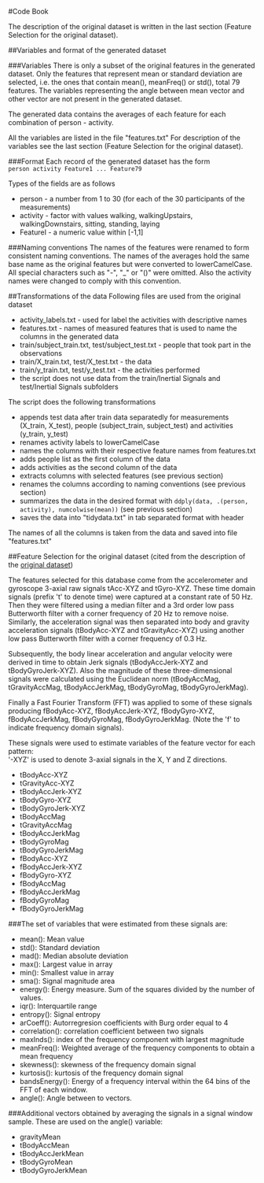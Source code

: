 #Code Book

The description of the original dataset is written in the last section (Feature Selection for the original dataset). 

##Variables and format of the generated dataset

###Variables
There is only a subset of the original features in the generated dataset. Only the features that represent mean or standard deviation are selected, i.e. the ones 
that contain mean(), meanFreq() or std(), total 79 features. The variables representing the angle between mean vector and other vector are not present in the generated dataset. 

The generated data contains the averages of each feature for each combination of person - activity. 

All the variables are listed in the file "features.txt"
For description of the variables see the last section (Feature Selection for the original dataset). 

###Format
Each record of the generated dataset has the form     
`person activity Feature1 ... Feature79`

Types of the fields are as follows
* person - a number from 1 to 30 (for each of the 30 participants of the measurements)
* activity - factor with values walking, walkingUpstairs, walkingDownstairs, sitting, standing, laying
* FeatureI - a numeric value within [-1,1]

###Naming conventions
The names of the features were renamed to form consistent naming conventions. The names of the averages hold the same base name as the original features 
but were converted to lowerCamelCase. All special characters such as "-", "_" or "()" were omitted. Also the activity names were changed to comply with this convention. 

##Transformations of the data
Following files are used from the original dataset
* activity_labels.txt - used for label the activities with descriptive names
* features.txt - names of measured features that is used to name the columns in the generated data
* train/subject_train.txt, test/subject_test.txt - people that took part in the observations
* train/X_train.txt, test/X_test.txt - the data
* train/y_train.txt, test/y_test.txt - the activities performed
* the script does not use data from the train/Inertial Signals and test/Inertial Signals subfolders

The script does the following transformations
* appends test data after train data separatedly for measurements (X_train, X_test), people (subject_train, subject_test) and activities (y_train, y_test)
* renames activity labels to lowerCamelCase
* names the columns with their respective feature names from features.txt
* adds people list as the first column of the data
* adds activities as the second column of the data
* extracts columns with selected features (see previous section)
* renames the columns according to naming conventions (see previous section)
* summarizes the data in the desired format with `ddply(data, .(person, activity), numcolwise(mean))` (see previous section)
* saves the data into "tidydata.txt" in tab separated format with header

The names of all the columns is taken from the data and saved into file "features.txt"

##Feature Selection for the original dataset (cited from the description of the [original dataset](http://archive.ics.uci.edu/ml/datasets/Human+Activity+Recognition+Using+Smartphones))

The features selected for this database come from the accelerometer and gyroscope 3-axial raw signals tAcc-XYZ and tGyro-XYZ. These time domain signals (prefix 't' to denote time) were captured at a constant rate of 50 Hz. Then they were filtered using a median filter and a 3rd order low pass Butterworth filter with a corner frequency of 20 Hz to remove noise. Similarly, the acceleration signal was then separated into body and gravity acceleration signals (tBodyAcc-XYZ and tGravityAcc-XYZ) using another low pass Butterworth filter with a corner frequency of 0.3 Hz. 

Subsequently, the body linear acceleration and angular velocity were derived in time to obtain Jerk signals (tBodyAccJerk-XYZ and tBodyGyroJerk-XYZ). Also the magnitude of these three-dimensional signals were calculated using the Euclidean norm (tBodyAccMag, tGravityAccMag, tBodyAccJerkMag, tBodyGyroMag, tBodyGyroJerkMag). 

Finally a Fast Fourier Transform (FFT) was applied to some of these signals producing fBodyAcc-XYZ, fBodyAccJerk-XYZ, fBodyGyro-XYZ, fBodyAccJerkMag, fBodyGyroMag, fBodyGyroJerkMag. (Note the 'f' to indicate frequency domain signals). 

These signals were used to estimate variables of the feature vector for each pattern:     
'-XYZ' is used to denote 3-axial signals in the X, Y and Z directions.

* tBodyAcc-XYZ
* tGravityAcc-XYZ
* tBodyAccJerk-XYZ
* tBodyGyro-XYZ
* tBodyGyroJerk-XYZ
* tBodyAccMag
* tGravityAccMag
* tBodyAccJerkMag
* tBodyGyroMag
* tBodyGyroJerkMag
* fBodyAcc-XYZ
* fBodyAccJerk-XYZ
* fBodyGyro-XYZ
* fBodyAccMag
* fBodyAccJerkMag
* fBodyGyroMag
* fBodyGyroJerkMag

###The set of variables that were estimated from these signals are: 

* mean(): Mean value
* std(): Standard deviation
* mad(): Median absolute deviation 
* max(): Largest value in array
* min(): Smallest value in array
* sma(): Signal magnitude area
* energy(): Energy measure. Sum of the squares divided by the number of values. 
* iqr(): Interquartile range 
* entropy(): Signal entropy
* arCoeff(): Autorregresion coefficients with Burg order equal to 4
* correlation(): correlation coefficient between two signals
* maxInds(): index of the frequency component with largest magnitude
* meanFreq(): Weighted average of the frequency components to obtain a mean frequency
* skewness(): skewness of the frequency domain signal 
* kurtosis(): kurtosis of the frequency domain signal 
* bandsEnergy(): Energy of a frequency interval within the 64 bins of the FFT of each window.
* angle(): Angle between to vectors.

###Additional vectors obtained by averaging the signals in a signal window sample. These are used on the angle() variable:

* gravityMean
* tBodyAccMean
* tBodyAccJerkMean
* tBodyGyroMean
* tBodyGyroJerkMean
